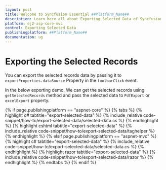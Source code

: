 ```yaml
---
layout: post
title: Welcome to Syncfusion Essential ##Platform_Name##
description: Learn here all about Exporting Selected Data of Syncfusion Essential ##Platform_Name## widgets based on HTML5 and jQuery.
platform: ej2-asp-core-mvc
control: Exporting Selected Data
publishingplatform: ##Platform_Name##
documentation: ug
---
```



# Exporting the Selected Records

You can export the selected records data by passing it to `exportProperties.dataSource` Property in the `toolbarClick` event.

In the below exporting demo, We can get the selected records using `getSelectedRecords` method and pass the selected data to `PdfExport` or `excelExport` property.

{% if page.publishingplatform == "aspnet-core" %}
{% tabs %}
{% highlight c# tabtitle="export-selected-data" %}
{% include_relative code-snippet/how-to/export-selected-data/selected-data.cs %}
{% endhighlight %}
{% highlight cshtml tabtitle="export-selected-data" %}
{% include_relative code-snippet/how-to/export-selected-data/taghelper %}
{% endhighlight %}
{% elsif page.publishingplatform == "aspnet-mvc" %}
{% highlight c# tabtitle="export-selected-data" %}
{% include_relative code-snippet/how-to/export-selected-data/selected-data.cs %}
{% endhighlight %}
{% highlight razor tabtitle="export-selected-data" %}
{% include_relative code-snippet/how-to/export-selected-data/razor %}
{% endhighlight %}
{% endtabs %}
{% endif %}

